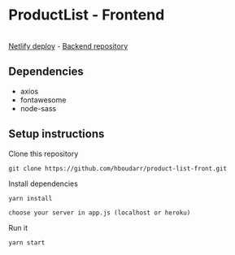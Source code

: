 # ProductList - Frontend

<br/>
<a href="https://product-list-front-halim.netlify.app/">Netlify deploy</a> - <a href="https://github.com/hboudarr/product-list-back.git">Backend repository</a> 
</div>

## Dependencies

-   axios
-   fontawesome
-   node-sass

## Setup instructions

Clone this repository

```
git clone https://github.com/hboudarr/product-list-front.git
```

Install dependencies

```
yarn install
```


```
choose your server in app.js (localhost or heroku)
```
Run it

```
yarn start
```
